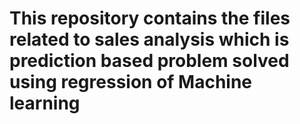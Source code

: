 # This repository contains the files related to sales analysis which is prediction based problem solved using regression of Machine learning